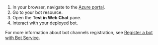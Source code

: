 1. In your browser, navigate to the [Azure portal](https://ms.portal.azure.com).
1. Go to your bot resource.
1. Open the **Test in Web Chat** pane.
1. Interact with your deployed bot.

For more information about bot channels registration, see [Register a bot with Bot Service](../../bot-service-quickstart-registration.md).
